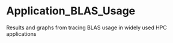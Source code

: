 # Application_BLAS_Usage
Results and graphs from tracing BLAS usage in widely used HPC applications
